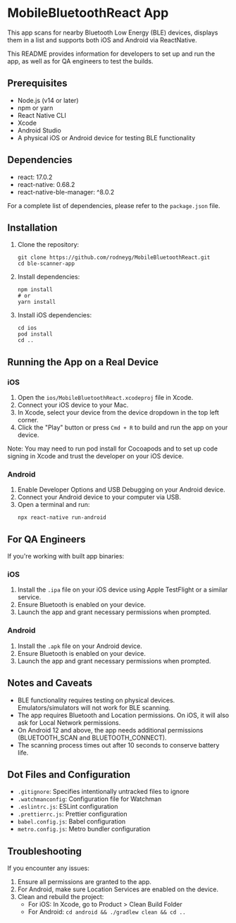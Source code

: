 # MobileBluetoothReact App

This app scans for nearby Bluetooth Low Energy (BLE) devices, displays them in a list and supports both iOS and Android via ReactNative.

This README provides information for developers to set up and run the app, as well as for QA engineers to test the builds.

## Prerequisites

- Node.js (v14 or later)
- npm or yarn
- React Native CLI
- Xcode
- Android Studio
- A physical iOS or Android device for testing BLE functionality

## Dependencies

- react: 17.0.2
- react-native: 0.68.2
- react-native-ble-manager: ^8.0.2

For a complete list of dependencies, please refer to the `package.json` file.

## Installation

1. Clone the repository:
   ```
   git clone https://github.com/rodneyg/MobileBluetoothReact.git
   cd ble-scanner-app
   ```

2. Install dependencies:
   ```
   npm install
   # or
   yarn install
   ```

3. Install iOS dependencies:
   ```
   cd ios
   pod install
   cd ..
   ```

## Running the App on a Real Device

### iOS

1. Open the `ios/MobileBluetoothReact.xcodeproj` file in Xcode.
2. Connect your iOS device to your Mac.
3. In Xcode, select your device from the device dropdown in the top left corner.
4. Click the "Play" button or press `Cmd + R` to build and run the app on your device.

Note: You may need to run pod install for Cocoapods and to set up code signing in Xcode and trust the developer on your iOS device.

### Android

1. Enable Developer Options and USB Debugging on your Android device.
2. Connect your Android device to your computer via USB.
3. Open a terminal and run:
   ```
   npx react-native run-android
   ```

## For QA Engineers

If you're working with built app binaries:

### iOS
1. Install the `.ipa` file on your iOS device using Apple TestFlight or a similar service.
2. Ensure Bluetooth is enabled on your device.
3. Launch the app and grant necessary permissions when prompted.

### Android
1. Install the `.apk` file on your Android device.
2. Ensure Bluetooth is enabled on your device.
3. Launch the app and grant necessary permissions when prompted.

## Notes and Caveats

- BLE functionality requires testing on physical devices. Emulators/simulators will not work for BLE scanning.
- The app requires Bluetooth and Location permissions. On iOS, it will also ask for Local Network permissions.
- On Android 12 and above, the app needs additional permissions (BLUETOOTH_SCAN and BLUETOOTH_CONNECT).
- The scanning process times out after 10 seconds to conserve battery life.

## Dot Files and Configuration

- `.gitignore`: Specifies intentionally untracked files to ignore
- `.watchmanconfig`: Configuration file for Watchman
- `.eslintrc.js`: ESLint configuration
- `.prettierrc.js`: Prettier configuration
- `babel.config.js`: Babel configuration
- `metro.config.js`: Metro bundler configuration

## Troubleshooting

If you encounter any issues:

1. Ensure all permissions are granted to the app.
2. For Android, make sure Location Services are enabled on the device.
3. Clean and rebuild the project:
   - For iOS: In Xcode, go to Product > Clean Build Folder
   - For Android: `cd android && ./gradlew clean && cd ..`
